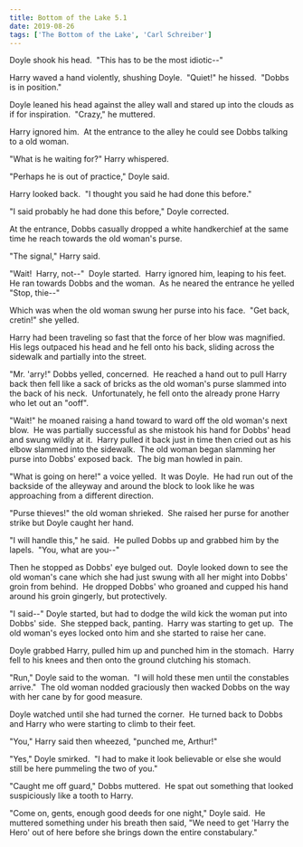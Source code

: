 ```yaml
---
title: Bottom of the Lake 5.1
date: 2019-08-26
tags: ['The Bottom of the Lake', 'Carl Schreiber']
---
```


Doyle shook his head.  "This has to be the most idiotic--"

Harry waved a hand violently, shushing Doyle.  "Quiet!" he hissed.  "Dobbs is in position."

Doyle leaned his head against the alley wall and stared up into the clouds as if for inspiration.  "Crazy," he muttered.

Harry ignored him.  At the entrance to the alley he could see Dobbs talking to a old woman.

"What is he waiting for?" Harry whispered.

"Perhaps he is out of practice," Doyle said.

Harry looked back.  "I thought you said he had done this before."

"I said probably he had done this before," Doyle corrected.

At the entrance, Dobbs casually dropped a white handkerchief at the same time he reach towards the old woman's purse.

"The signal," Harry said.

"Wait!  Harry, not--"  Doyle started.  Harry ignored him, leaping to his feet.  He ran towards Dobbs and the woman.  As he neared the entrance he yelled "Stop, thie--"

Which was when the old woman swung her purse into his face.  "Get back, cretin!" she yelled.

Harry had been traveling so fast that the force of her blow was magnified.  His legs outpaced his head and he fell onto his back, sliding across the sidewalk and partially into the street.

"Mr. 'arry!" Dobbs yelled, concerned.  He reached a hand out to pull Harry back then fell like a sack of bricks as the old woman's purse slammed into the back of his neck.  Unfortunately, he fell onto the already prone Harry who let out an "ooff".

"Wait!" he moaned raising a hand toward to ward off the old woman's next blow.  He was partially successful as she mistook his hand for Dobbs' head and swung wildly at it.  Harry pulled it back just in time then cried out as his elbow slammed into the sidewalk.  The old woman began slamming her purse into Dobbs' exposed back.  The big man howled in pain.

"What is going on here!" a voice yelled.  It was Doyle.  He had run out of the backside of the alleyway and around the block to look like he was approaching from a different direction.

"Purse thieves!" the old woman shrieked.  She raised her purse for another strike but Doyle caught her hand.

"I will handle this," he said.  He pulled Dobbs up and grabbed him by the lapels.  "You, what are you--"

Then he stopped as Dobbs' eye bulged out.  Doyle looked down to see the old woman's cane which she had just swung with all her might into Dobbs' groin from behind.  He dropped Dobbs' who groaned and cupped his hand around his groin gingerly, but protectively.

"I said--" Doyle started, but had to dodge the wild kick the woman put into Dobbs' side.  She stepped back, panting.  Harry was starting to get up.  The old woman's eyes locked onto him and she started to raise her cane.

Doyle grabbed Harry, pulled him up and punched him in the stomach.  Harry fell to his knees and then onto the ground clutching his stomach.

"Run," Doyle said to the woman.  "I will hold these men until the constables arrive."  The old woman nodded graciously then wacked Dobbs on the way with her cane by for good measure.

Doyle watched until she had turned the corner.  He turned back to Dobbs and Harry who were starting to climb to their feet.

"You," Harry said then wheezed, "punched me, Arthur!"

"Yes," Doyle smirked.  "I had to make it look believable or else she would still be here pummeling the two of you."

"Caught me off guard," Dobbs muttered.  He spat out something that looked suspiciously like a tooth to Harry.

"Come on, gents, enough good deeds for one night," Doyle said.  He muttered something under his breath then said, "We need to get 'Harry the Hero' out of here before she brings down the entire constabulary."
